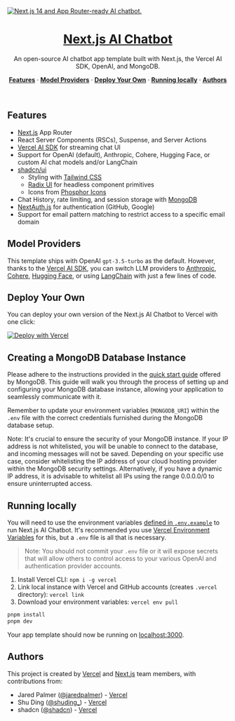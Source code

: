 <a href="https://chat.vercel.ai/">
  <img alt="Next.js 14 and App Router-ready AI chatbot." src="https://chat.vercel.ai/opengraph-image.png">
  <h1 align="center">Next.js AI Chatbot</h1>
</a>

<p align="center">
  An open-source AI chatbot app template built with Next.js, the Vercel AI SDK, OpenAI, and MongoDB.
</p>

<p align="center">
  <a href="#features"><strong>Features</strong></a> ·
  <a href="#model-providers"><strong>Model Providers</strong></a> ·
  <a href="#deploy-your-own"><strong>Deploy Your Own</strong></a> ·
  <a href="#running-locally"><strong>Running locally</strong></a> ·
  <a href="#authors"><strong>Authors</strong></a>
</p>
<br/>

## Features

- [Next.js](https://nextjs.org) App Router
- React Server Components (RSCs), Suspense, and Server Actions
- [Vercel AI SDK](https://sdk.vercel.ai/docs) for streaming chat UI
- Support for OpenAI (default), Anthropic, Cohere, Hugging Face, or custom AI chat models and/or LangChain
- [shadcn/ui](https://ui.shadcn.com)
  - Styling with [Tailwind CSS](https://tailwindcss.com)
  - [Radix UI](https://radix-ui.com) for headless component primitives
  - Icons from [Phosphor Icons](https://phosphoricons.com)
- Chat History, rate limiting, and session storage with [MongoDB](https://www.mongodb.com)
- [NextAuth.js](https://github.com/nextauthjs/next-auth) for authentication (GitHub, Google)
- Support for email pattern matching to restrict access to a specific email domain

## Model Providers

This template ships with OpenAI `gpt-3.5-turbo` as the default. However, thanks to the [Vercel AI SDK](https://sdk.vercel.ai/docs), you can switch LLM providers to [Anthropic](https://anthropic.com), [Cohere](https://cohere.com/), [Hugging Face](https://huggingface.co), or using [LangChain](https://js.langchain.com) with just a few lines of code.

## Deploy Your Own

You can deploy your own version of the Next.js AI Chatbot to Vercel with one click:

[![Deploy with Vercel](https://vercel.com/button)](https://vercel.com/new/clone?demo-title=Next.js%2BChat&demo-description=A%2Bfull-featured%2C%2Bhackable%2BNext.js%2BAI%2Bchatbot%2Bbuilt%2Bby%2BVercel%2BLabs&demo-url=https%3A%2F%2Fchat.vercel.ai%2F&demo-image=%2F%2Fimages.ctfassets.net%2Fe5382hct74si%2F4aVPvWuTmBvzM5cEdRdqeW%2F4234f9baf160f68ffb385a43c3527645%2FCleanShot_2023-06-16_at_17.09.21.png&project-name=Next.js%2BChat&repository-name=nextjs-chat&repository-url=https%3A%2F%2Fgithub.com%2FQuantumSlipstream%2Fai-chatbot&from=templates&skippable-integrations=1&env=OPENAI_API_KEY%2CAUTH_SSO_ENABLED%2CAUTH_SECRET%2CAUTH_GITHUB_ENABLED%2CAUTH_GITHUB_ID%2CAUTH_GITHUB_SECRET%2CAUTH_GOOGLE_ENABLED%2CAUTH_GOOGLE_ID%2CAUTH_GOOGLE_SECRET%2CMONGODB_URI&envDescription=How%2Bto%2Bget%2Bthese%2Benv%2Bvars&envLink=https%3A%2F%2Fgithub.com%2FQuantumSlipstream%2Fai-chatbot%2Fblob%2Fmain%2F.env.example&teamCreateStatus=hidden)

## Creating a MongoDB Database Instance

Please adhere to the instructions provided in the [quick start guide](https://docs.mongodb.com/guides/server/drivers/#getting-driver) offered by MongoDB. This guide will walk you through the process of setting up and configuring your MongoDB database instance, allowing your application to seamlessly communicate with it.

Remember to update your environment variables (`MONGODB_URI`) within the `.env` file with the correct credentials furnished during the MongoDB database setup.

Note: It's crucial to ensure the security of your MongoDB instance. If your IP address is not whitelisted, you will be unable to connect to the database, and incoming messages will not be saved. Depending on your specific use case, consider whitelisting the IP address of your cloud hosting provider within the MongoDB security settings. Alternatively, if you have a dynamic IP address, it is advisable to whitelist all IPs using the range 0.0.0.0/0 to ensure uninterrupted access.

## Running locally

You will need to use the environment variables [defined in `.env.example`](.env.example) to run Next.js AI Chatbot. It's recommended you use [Vercel Environment Variables](https://vercel.com/docs/projects/environment-variables) for this, but a `.env` file is all that is necessary.

> Note: You should not commit your `.env` file or it will expose secrets that will allow others to control access to your various OpenAI and authentication provider accounts.

1. Install Vercel CLI: `npm i -g vercel`
2. Link local instance with Vercel and GitHub accounts (creates `.vercel` directory): `vercel link`
3. Download your environment variables: `vercel env pull`

```bash
pnpm install
pnpm dev
```

Your app template should now be running on [localhost:3000](http://localhost:3000/).

## Authors

This project is created by [Vercel](https://vercel.com) and [Next.js](https://nextjs.org) team members, with contributions from:

- Jared Palmer ([@jaredpalmer](https://twitter.com/jaredpalmer)) - [Vercel](https://vercel.com)
- Shu Ding ([@shuding\_](https://twitter.com/shuding_)) - [Vercel](https://vercel.com)
- shadcn ([@shadcn](https://twitter.com/shadcn)) - [Vercel](https://vercel.com)
